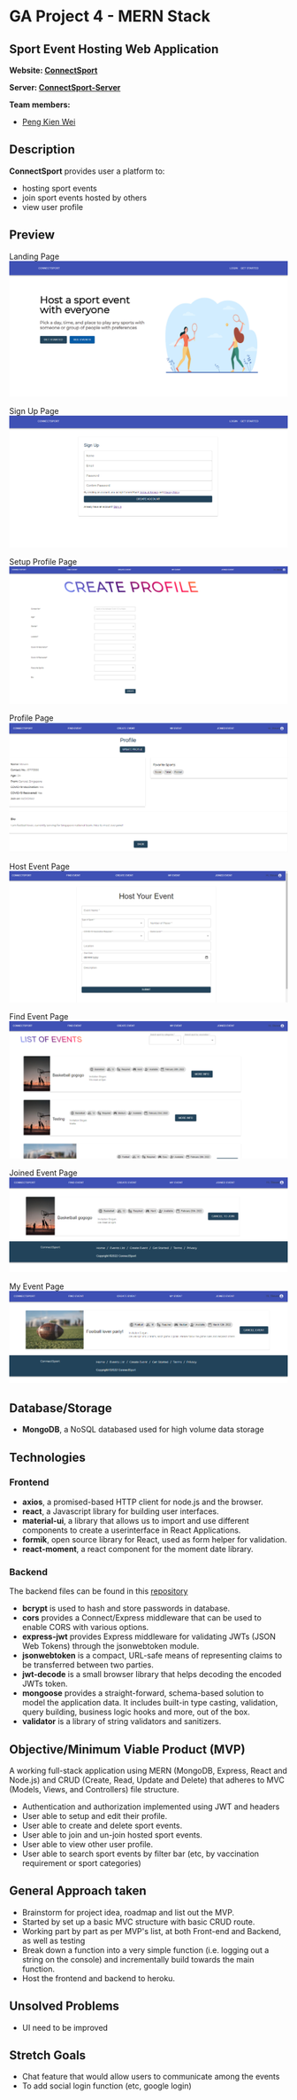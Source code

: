 # GA Project 4 - MERN Stack

## Sport Event Hosting Web Application

**Website: [ConnectSport](https://connect-sport.herokuapp.com/)**

**Server: [ConnectSport-Server](https://connect-sport-server.herokuapp.com/)**

**Team members:**

- [Peng Kien Wei](https://github.com/kienwei96)

## Description

**ConnectSport** provides user a platform to:

- hosting sport events
- join sport events hosted by others
- view user profile

## Preview

Landing Page
![Landing Page](./wireframe/Landing_Page.png)

Sign Up Page
![Sign Up Page](./wireframe/Sign_Up.png)

Setup Profile Page
![Setup Profile Page](./wireframe/Setup_Profile.png)

Profile Page
![Profile Page](./wireframe/Profile.png)

Host Event Page
![Host Event Page](./wireframe/Host_Event.png)

Find Event Page
![Find Event Page](./wireframe/Find_Event.png)

Joined Event Page
![Joined Event Page](./wireframe/Joined_Event.png)

My Event Page
![My Event Page](./wireframe/My_Event.png)

## Database/Storage

- **MongoDB**, a NoSQL databased used for high volume data storage

## Technologies

### Frontend

- **axios**, a promised-based HTTP client for node.js and the browser.
- **react**, a Javascript library for building user interfaces.
- **material-ui**, a library that allows us to import and use different components to create a userinterface in React Applications.
- **formik**, open source library for React, used as form helper for validation.
- **react-moment**, a react component for the moment date library.

### Backend

The backend files can be found in this [repository](https://github.com/kienwei96/GA-Project4-BackEnd)

- **bcrypt** is used to hash and store passwords in database.
- **cors** provides a Connect/Express middleware that can be used to enable CORS with various options.
- **express-jwt** provides Express middleware for validating JWTs (JSON Web Tokens) through the jsonwebtoken module.
- **jsonwebtoken** is a compact, URL-safe means of representing claims to be transferred between two parties.
- **jwt-decode** is a small browser library that helps decoding the encoded JWTs token.
- **mongoose** provides a straight-forward, schema-based solution to model the application data. It includes built-in type casting, validation, query building, business logic hooks and more, out of the box.
- **validator** is a library of string validators and sanitizers.

## Objective/Minimum Viable Product (MVP)

A working full-stack application using MERN (MongoDB, Express, React and Node.js) and CRUD (Create, Read, Update and Delete) that adheres to MVC (Models, Views, and Controllers) file structure.

- Authentication and authorization implemented using JWT and headers
- User able to setup and edit their profile.
- User able to create and delete sport events.
- User able to join and un-join hosted sport events.
- User able to view other user profile.
- User able to search sport events by filter bar (etc, by vaccination requirement or sport categories)

## General Approach taken

- Brainstorm for project idea, roadmap and list out the MVP.
- Started by set up a basic MVC structure with basic CRUD route.
- Working part by part as per MVP's list, at both Front-end and Backend, as well as testing
- Break down a function into a very simple function (i.e. logging out a string on the console) and incrementally build towards the main function.
- Host the frontend and backend to heroku.

## Unsolved Problems

- UI need to be improved

## Stretch Goals

- Chat feature that would allow users to communicate among the events
- To add social login function (etc, google login)
